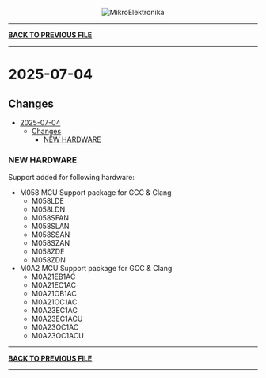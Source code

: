 <p align="center">
  <img src="http://www.mikroe.com/img/designs/beta/logo_small.png?raw=true" alt="MikroElektronika"/>
</p>

---

**[BACK TO PREVIOUS FILE](../changelog.md)**

---

# 2025-07-04

## Changes

- [2025-07-04](#2025-07-04)
  - [Changes](#changes)
    - [NEW HARDWARE](#new-hardware)

### NEW HARDWARE

Support added for following hardware:

+ M058 MCU Support package for GCC & Clang
  + M058LDE
  + M058LDN
  + M058SFAN
  + M058SLAN
  + M058SSAN
  + M058SZAN
  + M058ZDE
  + M058ZDN
+ M0A2 MCU Support package for GCC & Clang
  + M0A21EB1AC
  + M0A21EC1AC
  + M0A21OB1AC
  + M0A21OC1AC
  + M0A23EC1AC
  + M0A23EC1ACU
  + M0A23OC1AC
  + M0A23OC1ACU

---

**[BACK TO PREVIOUS FILE](../changelog.md)**

---
